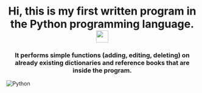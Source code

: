 <h1 align="center">Hi, this is my first written program in the Python programming language.</a> 
<img src="https://github.com/blackcater/blackcater/raw/main/images/Hi.gif" height="32"/></h1>
<h3 align="center">It performs simple functions (adding, editing, deleting) on already existing dictionaries and reference books that are inside the program.</h3>

![Python](https://img.shields.io/badge/python-3670A0?style=for-the-badge&logo=python&logoColor=ffdd54)
